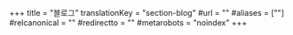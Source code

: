 +++
title = "블로그"
translationKey = "section-blog"
#url = ""
#aliases = [""]
#relcanonical = ""
#redirectto = ""
#metarobots = "noindex"
+++
